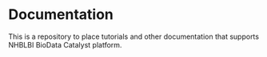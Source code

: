 # Documentation
This is a repository to place tutorials and other documentation that supports NHBLBI BioData Catalyst platform.
